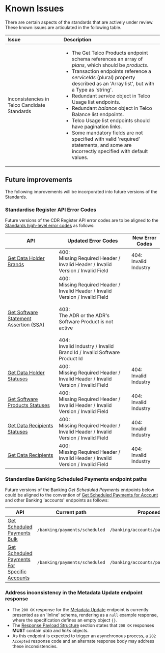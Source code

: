# Known Issues


There are certain aspects of the standards that are actively under review. These known issues are articulated in the following table.

Issue | Description
:---- | :----------
Inconsistencies in Telco Candidate Standards | <ul><li>The Get Telco Products endpoint schema references an array of _plans_, which should be _products_.</li><li>Transaction endpoints reference a _serviceIds_ (plural) property described as an 'Array list', but with a Type as 'string'.</li><li>Redundant _service_ object in Telco Usage list endpoints.</li><li>Redundant _balance_ object in Telco Balance list endpoints.</li><li>Telco Usage list endpoints should have pagination links.</li><li>Some mandatory fields are not specified with valid 'required' statements, and some are incorrectly specified with default values.</li></ul>


## Future improvements

The following improvements will be incorporated into future versions of the Standards.



### Standardise Register API Error Codes

Future versions of the CDR Register API error codes are to be aligned to the [Standards high-level error codes](#error-codes) as follows:

API | Updated Error Codes | New Error Codes
-- | -- | --
[Get Data Holder Brands](#cdr-register-api_get-data-holder-brands) | 400: <br>Missing Required Header / Invalid Header / Invalid Version / Invalid Field | 404: <br>Invalid Industry
[Get Software Statement Assertion (SSA)](#cdr-register-api_get-software-statement-assertion-ssa) | 400: <br>Missing Required Header / Invalid Header / Invalid Version / Invalid Field <br><br>403: <br>The ADR or the ADR's Software Product is not active <br><br>404: <br>Invalid Industry / Invalid Brand Id / Invalid Software Product Id |
[Get Data Holder Statuses](#cdr-register-api_get-data-holder-statuses) | 400: <br>Missing Required Header / Invalid Header / Invalid Version / Invalid Field | 404: <br>Invalid Industry
[Get Software Products Statuses](#cdr-register-api_get-software-products-statuses) | 400: <br>Missing Required Header / Invalid Header / Invalid Version / Invalid Field | 404: <br>Invalid Industry
[Get Data Recipients Statuses](#cdr-register-api_get-data-recipients-statuses) | 400: <br>Missing Required Header / Invalid Header / Invalid Version / Invalid Field | 404: <br>Invalid Industry
[Get Data Recipients](#cdr-register-api_get-data-recipients) | 400: <br>Missing Required Header / Invalid Header / Invalid Version / Invalid Field | 404: <br>Invalid Industry

### Standardise Banking Scheduled Payments endpoint paths

Future versions of the Banking _Get Scheduled Payments_ endpoints below could be aligned to the convention of [Get Scheduled Payments for Account](#cdr-banking-api_get-scheduled-payments-for-account) and other Banking 'accounts' endpoints as follows:

API | Current path | Proposed path
-- | -- | --
[Get Scheduled Payments Bulk](#cdr-banking-api_get-scheduled-payments-bulk) | `/banking/payments/scheduled` | `/banking/accounts/payments/scheduled`
[Get Scheduled Payments For Specific Accounts](#cdr-banking-api_get-scheduled-payments-for-specific-accounts) | `/banking/payments/scheduled` | `/banking/accounts/payments/scheduled`

### Address inconsistency in the Metadata Update endpoint response

- The `200 OK` response for the [Metadata Update](#cdr-admin-api_metadata-update) endpoint is currently presented as an 'Inline' schema, rendering as a `null` example response, where the specification defines an empty object `{}`. 
- The [Response Payload Structure](#response-payload-structure) section states that `200 OK` responses **MUST** contain _data_ and _links_ objects. 
- As this endpoint is expected to trigger an asynchronous process, a `202 Accepted` response code and an alternate response body may address these inconsistencies.
